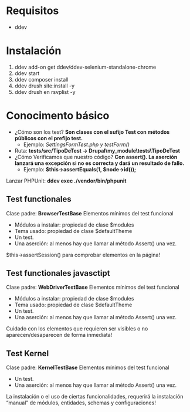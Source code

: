 # Requisitos

- ddev

# Instalación

1. ddev add-on get ddev/ddev-selenium-standalone-chrome
2. ddev start
3. ddev composer install
5. ddev drush site:install -y
6. ddev drush en rsvplist -y

# Conocimento básico

- ¿Cómo son los test? __Son clases con el sufijo Test con métodos públicos con el prefijo test.__
  - Ejemplo: __SettingsFormTest.php_ y _testForm()__
- Ruta: __tests/src/TipoDeTest -> Drupal\my_module\tests\TipoDeTest__
- ¿Cómo Verificamos que nuestro código? __Con assert(). La aserción lanzará una excepción si no es correcta y dará un resultado de fallo.__
  - Ejemplo: __$this->assertEquals(1, $node->id());__

Lanzar PHPUnit: __ddev exec ./vendor/bin/phpunit__

## Test functionales

Clase padre: __BrowserTestBase__
Elementos mínimos del test funcional

- Módulos a instalar: propiedad de clase $modules
- Tema usado: propiedad de clase $defaultTheme
- Un test.
- Una aserción: al menos hay que llamar al método Assert() una vez.

$this->assertSession() para comprobar elementos en la página!

## Test functionales javasctipt

Clase padre: __WebDriverTestBase__
Elementos mínimos del test funcional

- Módulos a instalar: propiedad de clase $modules
- Tema usado: propiedad de clase $defaultTheme
- Un test.
- Una aserción: al menos hay que llamar al método Assert() una vez.

Cuidado con los elementos que requieren ser visibles o no aparecen/desaparecen de forma inmediata!

## Test Kernel

Clase padre: __KernelTestBase__
Elementos mínimos del test funcional

- Un test.
- Una aserción: al menos hay que llamar al método Assert() una vez.

La instalación o el uso de ciertas funcionalidades, requerirá la instalación “manual” de módulos, entidades, schemas y configuraciones!
